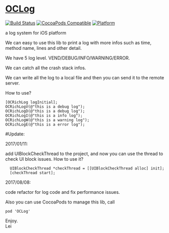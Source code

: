 
# [OCLog](https://github.com/leisurehuang/OCLog) 
[![Build Status](https://travis-ci.org/leisurehuang/OCLog.svg?branch=master)](https://travis-ci.org/leisurehuang/OCLog)
[![CocoaPods Compatible](https://img.shields.io/cocoapods/v/OCLog.svg)](https://img.shields.io/cocoapods/v/OCLog.svg)
[![Platform](https://img.shields.io/cocoapods/p/OCLog.svg?style=flat)](http://cocoadocs.org/docsets/OCLog)

a log system for iOS platform

We can easy to use this lib to print a log with more infos such as time, method name, lines and other detail.

We have 5 log level. VEND/DEBUG/INFO/WARNING/ERROR.

We can catch all the crash stack infos.

We can write all the log to a local file and then you can send it to the remote server.


How to use?

    [OCRichLog logInitial];  
    OCRichLogV(@"this is a debug log");
    OCRichLogD(@"this is a debug log");
    OCRichLogI(@"this is a info log");
    OCRichLogW(@"this is a warning log");
    OCRichLogE(@"this is a error log");

#Update:

2017/01/11:

add UIBlockCheckThread to the project, and now you can use the thread to check UI block issues.
How to use it?

```
  UIBlockCheckThread *checkThread = [[UIBlockCheckThread alloc] init];
  [checkThread start];
```

2017/08/08:

code refactor for log code and fix performance issues.

Also you can use CocoaPods to manage this lib, call

    pod 'OCLog'


 Enjoy.  
 Lei
